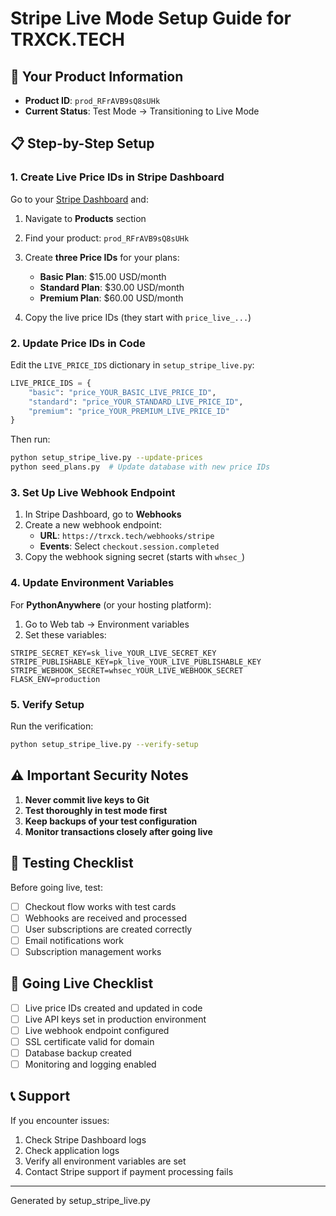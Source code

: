 # Stripe Live Mode Setup Guide for TRXCK.TECH

## 🎯 Your Product Information
- **Product ID**: `prod_RFrAVB9sQ8sUHk`
- **Current Status**: Test Mode → Transitioning to Live Mode

## 📋 Step-by-Step Setup

### 1. Create Live Price IDs in Stripe Dashboard

Go to your [Stripe Dashboard](https://dashboard.stripe.com/products) and:

1. Navigate to **Products** section
2. Find your product: `prod_RFrAVB9sQ8sUHk`
3. Create **three Price IDs** for your plans:

   - **Basic Plan**: $15.00 USD/month
   - **Standard Plan**: $30.00 USD/month  
   - **Premium Plan**: $60.00 USD/month

4. Copy the live price IDs (they start with `price_live_...`)

### 2. Update Price IDs in Code

Edit the `LIVE_PRICE_IDS` dictionary in `setup_stripe_live.py`:

```python
LIVE_PRICE_IDS = {
    "basic": "price_YOUR_BASIC_LIVE_PRICE_ID",
    "standard": "price_YOUR_STANDARD_LIVE_PRICE_ID", 
    "premium": "price_YOUR_PREMIUM_LIVE_PRICE_ID"
}
```

Then run:
```bash
python setup_stripe_live.py --update-prices
python seed_plans.py  # Update database with new price IDs
```

### 3. Set Up Live Webhook Endpoint

1. In Stripe Dashboard, go to **Webhooks**
2. Create a new webhook endpoint:
   - **URL**: `https://trxck.tech/webhooks/stripe`
   - **Events**: Select `checkout.session.completed`
3. Copy the webhook signing secret (starts with `whsec_`)

### 4. Update Environment Variables

For **PythonAnywhere** (or your hosting platform):

1. Go to Web tab → Environment variables
2. Set these variables:

```
STRIPE_SECRET_KEY=sk_live_YOUR_LIVE_SECRET_KEY
STRIPE_PUBLISHABLE_KEY=pk_live_YOUR_LIVE_PUBLISHABLE_KEY
STRIPE_WEBHOOK_SECRET=whsec_YOUR_LIVE_WEBHOOK_SECRET
FLASK_ENV=production
```

### 5. Verify Setup

Run the verification:
```bash
python setup_stripe_live.py --verify-setup
```

## ⚠️ Important Security Notes

1. **Never commit live keys to Git**
2. **Test thoroughly in test mode first**
3. **Keep backups of your test configuration**
4. **Monitor transactions closely after going live**

## 🧪 Testing Checklist

Before going live, test:
- [ ] Checkout flow works with test cards
- [ ] Webhooks are received and processed
- [ ] User subscriptions are created correctly
- [ ] Email notifications work
- [ ] Subscription management works

## 🚀 Going Live Checklist

- [ ] Live price IDs created and updated in code
- [ ] Live API keys set in production environment
- [ ] Live webhook endpoint configured
- [ ] SSL certificate valid for domain
- [ ] Database backup created
- [ ] Monitoring and logging enabled

## 📞 Support

If you encounter issues:
1. Check Stripe Dashboard logs
2. Check application logs
3. Verify all environment variables are set
4. Contact Stripe support if payment processing fails

---
Generated by setup_stripe_live.py
